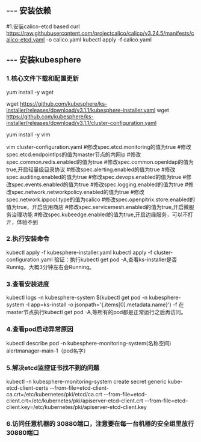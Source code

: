 ## --- 安装依赖
#1.安装calico-etcd based
curl https://raw.githubusercontent.com/projectcalico/calico/v3.24.5/manifests/calico-etcd.yaml -o calico.yaml
kubectl apply -f calico.yaml

## --- 安装kubesphere
### 1.核心文件下载和配置更新
yum install -y  wget

wget https://github.com/kubesphere/ks-installer/releases/download/v3.1.1/kubesphere-installer.yaml
wget https://github.com/kubesphere/ks-installer/releases/download/v3.1.1/cluster-configuration.yaml

yum install -y vim

vim cluster-configuration.yaml
 #修改spec.etcd.monitoring的值为true
 #修改spec.etcd.endpointIps的值为master节点的内网ip
 #修改spec.common.redis.enabled的值为true
 #修改spec.common.openldap的值为true,开启轻量级目录协议
 #修改spec.alerting.enabled的值为true
 #修改spec.auditing.enabled的值为true
 #修改spec.devops.enabled的值为true
 #修改spec.events.enabled的值为true
 #修改spec.logging.enabled的值为true
 #修改spec.network.networkpolicy.enabled的值为true
 #修改spec.network.ippool.type的值为calico
 #修改spec.openpitrix.store.enabled的值为true，开启应用商店
 #修改spec.servicemesh.enabled的值为true,开启微服务治理功能
 #修改spec.kubeedge.enabled的值为true,开启边缘服务，可以不打开，体验不到

### 2.执行安装命令
kubectl apply -f kubesphere-installer.yaml
kubectl apply -f cluster-configuration.yaml
验证：执行kubectl get pod -A,查看ks-installer是否Runnig，大概3分钟左右会Running。
### 3.查看安装进度
kubectl logs -n kubesphere-system $(kubectl get pod -n kubesphere-system -l app=ks-install -o jsonpath='{.items[0].metadata.name}') -f
在master节点执行kubectl get pod -A,等所有的pod都是正常运行之后再访问。
### 4.查看pod启动异常原因
kubectl describe pod -n kubesphere-monitoring-system(名称空间) alertmanager-main-1（pod名字）
### 5.解决etcd监控证书找不到的问题
kubectl -n kubesphere-monitoring-system create secret generic kube-etcd-client-certs  --from-file=etcd-client-ca.crt=/etc/kubernetes/pki/etcd/ca.crt  --from-file=etcd-client.crt=/etc/kubernetes/pki/apiserver-etcd-client.crt  --from-file=etcd-client.key=/etc/kubernetes/pki/apiserver-etcd-client.key

### 6.访问任意机器的 30880端口，注意要在每一台机器的安全组里放行30880端口


